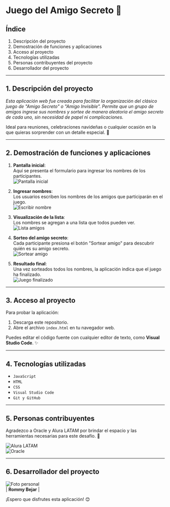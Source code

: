 # Juego del Amigo Secreto 🎁  

## Índice

1. Descripción del proyecto  
2. Demostración de funciones y aplicaciones  
3. Acceso al proyecto  
4. Tecnologías utilizadas  
5. Personas contribuyentes del proyecto  
6. Desarrollador del proyecto  

---

## 1. Descripción del proyecto  

*Esta aplicación web fue creada para facilitar la organización del clásico juego de "Amigo Secreto" o "Amigo Invisible". Permite que un grupo de amigos ingrese sus nombres y sortee de manera aleatoria el amigo secreto de cada uno, sin necesidad de papel ni complicaciones.*  

Ideal para reuniones, celebraciones navideñas o cualquier ocasión en la que quieras sorprender con un detalle especial. 🎉

---

## 2. Demostración de funciones y aplicaciones  

1. **Pantalla inicial**:  
   Aquí se presenta el formulario para ingresar los nombres de los participantes.  
   ![Pantalla inicial](https://github.com/user-attachments/assets/a0782679-6d8b-473d-9dd2-88c0c28a1c83)

2. **Ingresar nombres**:  
   Los usuarios escriben los nombres de los amigos que participarán en el juego.  
   ![Escribir nombre](https://github.com/user-attachments/assets/03a07452-dbd4-4f67-9c35-1f479289e9bd)

3. **Visualización de la lista**:  
   Los nombres se agregan a una lista que todos pueden ver.  
   ![Lista amigos](https://github.com/user-attachments/assets/047affa9-135d-421d-a701-be97089363e4)

4. **Sorteo del amigo secreto**:  
   Cada participante presiona el botón "Sortear amigo" para descubrir quién es su amigo secreto.  
   ![Sortear amigo](https://github.com/user-attachments/assets/99af0cc1-4fdb-4d21-a499-c5b87d5776c2)

5. **Resultado final**:  
   Una vez sorteados todos los nombres, la aplicación indica que el juego ha finalizado.  
   ![Juego finalizado](https://github.com/user-attachments/assets/e578f979-44ef-41a5-ad87-917ff55f73e9)

---

## 3. Acceso al proyecto  

Para probar la aplicación:  
1. Descarga este repositorio.  
2. Abre el archivo `index.html` en tu navegador web.  

Puedes editar el código fuente con cualquier editor de texto, como **Visual Studio Code**. ✨

---

## 4. Tecnologías utilizadas  

- `JavaScript`  
- `HTML`  
- `CSS`  
- `Visual Studio Code`  
- `Git y GitHub`

---

## 5. Personas contribuyentes  

Agradezco a Oracle y Alura LATAM por brindar el espacio y las herramientas necesarias para este desafío. 🙌

![Alura LATAM](https://github.com/user-attachments/assets/92a155ab-bcbb-41c6-8bbc-a0e8f552eb0f)  
![Oracle](https://github.com/user-attachments/assets/f399257d-d637-44be-809e-4bac2232fe25)

---

## 6. Desarrollador del proyecto  

![Foto personal](https://avatars.githubusercontent.com/u/143547048?s=400&u=830ac6e218a72f2787fc3d3886de76ec7420f73c&v=4)  
| **Rommy Bejar** |  

¡Espero que disfrutes esta aplicación! 😊

